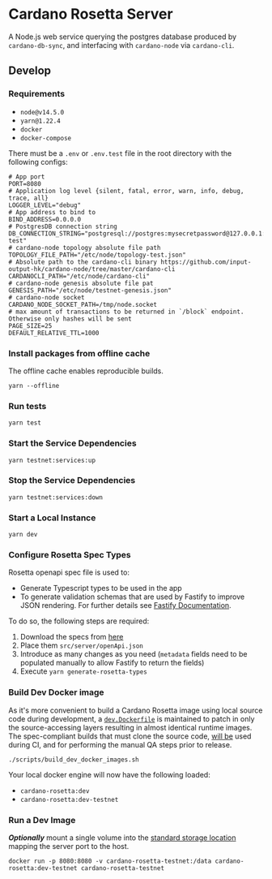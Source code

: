 # Cardano Rosetta Server

A Node.js web service querying the postgres database produced by `cardano-db-sync`, 
and interfacing with `cardano-node` via `cardano-cli`.  

## Develop

### Requirements

- `node@v14.5.0`
- `yarn@1.22.4`
- `docker`
- `docker-compose`

There must be a `.env` or `.env.test` file in the root directory with the following configs:

```
# App port
PORT=8080
# Application log level {silent, fatal, error, warn, info, debug, trace, all}
LOGGER_LEVEL="debug"
# App address to bind to
BIND_ADDRESS=0.0.0.0
# PostgresDB connection string
DB_CONNECTION_STRING="postgresql://postgres:mysecretpassword@127.0.0.1:5432/cardano-test"
# cardano-node topology absolute file path
TOPOLOGY_FILE_PATH="/etc/node/topology-test.json"
# Absolute path to the cardano-cli binary https://github.com/input-output-hk/cardano-node/tree/master/cardano-cli
CARDANOCLI_PATH="/etc/node/cardano-cli"
# cardano-node genesis absolute file pat
GENESIS_PATH="/etc/node/testnet-genesis.json"
# cardano-node socket
CARDANO_NODE_SOCKET_PATH=/tmp/node.socket
# max amount of transactions to be returned in `/block` endpoint. Otherwise only hashes will be sent
PAGE_SIZE=25
DEFAULT_RELATIVE_TTL=1000
```

### Install packages from offline cache
The offline cache enables reproducible builds.
```
yarn --offline
```

### Run tests
```
yarn test
```

### Start the Service Dependencies
```
yarn testnet:services:up
```
### Stop the Service Dependencies
```
yarn testnet:services:down
```

### Start a Local Instance

```
yarn dev
```



### Configure Rosetta Spec Types

Rosetta openapi spec file is used to:

- Generate Typescript types to be used in the app
- To generate validation schemas that are used by Fastify to improve JSON rendering. For further details see [Fastify Documentation](https://www.fastify.io/docs/v2.10.x/Validation-and-Serialization/#serialization).

To do so, the following steps are required:

1. Download the specs from [here](https://github.com/coinbase/rosetta-specifications/blob/master/api.json)
2. Place them `src/server/openApi.json`
3. Introduce as many changes as you need (`metadata` fields need to be populated manually to allow Fastify to return the fields)
4. Execute `yarn generate-rosetta-types`

### Build Dev Docker image

As it's more convenient to build a Cardano Rosetta image using local source code during development, a 
[`dev.Dockerfile`](../../dev.Dockerfile) is maintained to patch in only the source-accessing layers 
resulting in almost identical runtime images. The spec-compliant builds that must clone the 
source code, [will be](https://github.com/input-output-hk/cardano-rosetta/issues/126) used during 
CI, and for performing the manual QA steps prior to release.

```
./scripts/build_dev_docker_images.sh
```
Your local docker engine will now have the following loaded:
- `cardano-rosetta:dev`
- `cardano-rosetta:dev-testnet`

### Run a Dev Image

**_Optionally_** mount a single volume into the [standard storage location](https://www.rosetta-api.org/docs/standard_storage_location.html) 
mapping the server port to the host.

```console
docker run -p 8080:8080 -v cardano-rosetta-testnet:/data cardano-rosetta:dev-testnet cardano-rosetta-testnet
```
